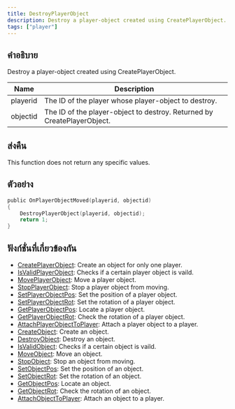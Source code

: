 ```yaml
---
title: DestroyPlayerObject
description: Destroy a player-object created using CreatePlayerObject.
tags: ["player"]
---
```


## คำอธิบาย

Destroy a player-object created using CreatePlayerObject.

| Name     | Description                                                             |
| -------- | ----------------------------------------------------------------------- |
| playerid | The ID of the player whose player-object to destroy.                    |
| objectid | The ID of the player-object to destroy. Returned by CreatePlayerObject. |

## ส่งคืน

This function does not return any specific values.

## ตัวอย่าง

```c
public OnPlayerObjectMoved(playerid, objectid)
{
    DestroyPlayerObject(playerid, objectid);
    return 1;
}
```

## ฟังก์ชั่นที่เกี่ยวข้องกัน

- [CreatePlayerObject](../../scripting/functions/CreatePlayerObject.md): Create an object for only one player.
- [IsValidPlayerObject](../../scripting/functions/IsValidPlayerObject.md): Checks if a certain player object is vaild.
- [MovePlayerObject](../../scripting/functions/MovePlayerObject.md): Move a player object.
- [StopPlayerObject](../../scripting/functions/StopPlayerObject.md): Stop a player object from moving.
- [SetPlayerObjectPos](../../scripting/functions/SetPlayerObjectPos.md): Set the position of a player object.
- [SetPlayerObjectRot](../../scripting/functions/SetPlayerObjectRot.md): Set the rotation of a player object.
- [GetPlayerObjectPos](../../scripting/functions/GetPlayerObjectPos.md): Locate a player object.
- [GetPlayerObjectRot](../../scripting/functions/GetPlayerObjectRot.md): Check the rotation of a player object.
- [AttachPlayerObjectToPlayer](../../scripting/functions/AttachPlayerObjectToPlayer.md): Attach a player object to a player.
- [CreateObject](../../scripting/functions/CreateObject.md): Create an object.
- [DestroyObject](../../scripting/functions/DestroyObject.md): Destroy an object.
- [IsValidObject](../../scripting/functions/IsValidObject.md): Checks if a certain object is vaild.
- [MoveObject](../../scripting/functions/MoveObject.md): Move an object.
- [StopObject](../../scripting/functions/StopObject.md): Stop an object from moving.
- [SetObjectPos](../../scripting/functions/SetObjectPos.md): Set the position of an object.
- [SetObjectRot](../../scripting/functions/SetObjectRot.md): Set the rotation of an object.
- [GetObjectPos](../../scripting/functions/GetObjectPos.md): Locate an object.
- [GetObjectRot](../../scripting/functions/GetObjectRot.md): Check the rotation of an object.
- [AttachObjectToPlayer](../../scripting/functions/AttachObjectToPlayer.md): Attach an object to a player.
